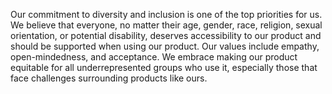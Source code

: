Our commitment to diversity and inclusion is one of the top priorities for us. We believe that everyone, no matter their age, gender, race, religion,
sexual orientation, or potential disability, deserves accessibility to our product and should be supported when using our product. Our values include
empathy, open-mindedness, and acceptance. We embrace making our product equitable for all underrepresented groups who use it, especially those that 
face challenges surrounding products like ours. 
